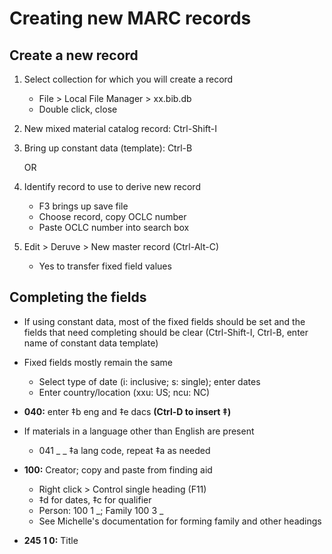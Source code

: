 # Creating new MARC records

## Create a new record

1. Select collection for which you will create a record
   - File > Local File Manager > xx.bib.db
   - Double click, close
2. New mixed material catalog record: Ctrl-Shift-I
3. Bring up constant data (template): Ctrl-B
   
   OR
   
4. Identify record to use to derive new record
   - F3 brings up save file
   - Choose record, copy OCLC number
   - Paste OCLC number into search box
5. Edit > Deruve > New master record (Ctrl-Alt-C)
   - Yes to transfer fixed field values
   
## Completing the fields

- If using constant data, most of the fixed fields should be set and the fields that need completing should be clear (Ctrl-Shift-I, Ctrl-B, enter name of constant data template) 

- Fixed fields mostly remain the same

  - Select type of date (i: inclusive; s: single); enter dates 
  - Enter country/location (xxu: US; ncu: NC)
  
- **040:** enter ‡b eng and ‡e dacs **(Ctrl-D to insert ‡)**

- If materials in a language other than English are present

  - 041 _ _ ‡a lang code, repeat ‡a as needed
  
- **100:** Creator; copy and paste from finding aid
 
  - Right click > Control single heading (F11)
  - ‡d for dates, ‡c for qualifier
  - Person: 100 1 _; Family 100 3 _
  - See Michelle's documentation for forming family and other headings
  
- **245 1 0:** Title












